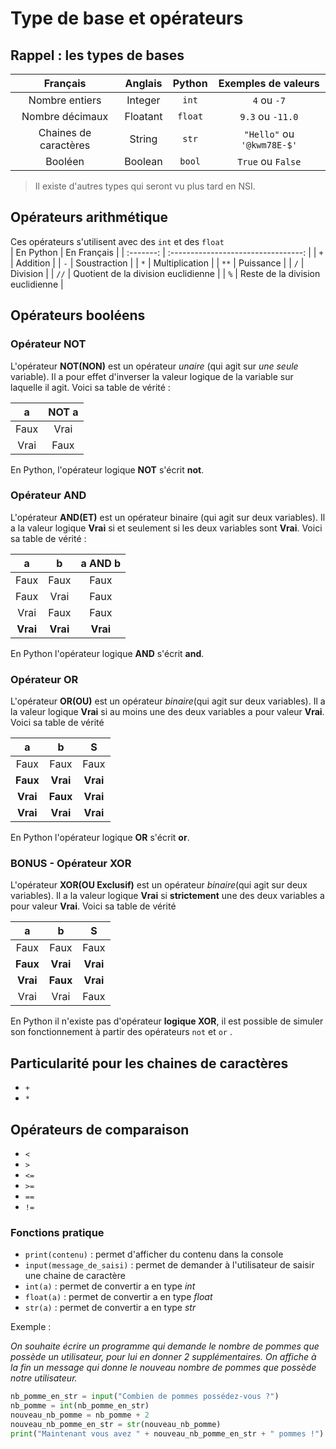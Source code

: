 # Type de base et opérateurs


## Rappel : les types de bases 

|       Français        | Anglais  | Python  |    Exemples de valeurs     |
| :-------------------: | :------: | :-----: | :------------------------: |
|    Nombre entiers     | Integer  |  `int`  |        `4` ou `-7`         |
|    Nombre décimaux    | Floatant | `float` |      `9.3` ou `-11.0`      |
| Chaines de caractères |  String  |  `str`  | `"Hello"` ou `'@kwm78E-$'` |
|        Booléen        | Boolean  | `bool`  |     `True` ou `False`      |

> Il existe d'autres types qui seront vu plus tard en NSI. 

## Opérateurs arithmétique
Ces opérateurs s'utilisent avec des `int` et des `float`  
| En Python |             En Français             |
| :-------: | :---------------------------------: |
|    `+`    |              Addition               |
|    `-`    |            Soustraction             |
|    `*`    |           Multiplication            |
|   `**`    |              Puissance              |
|    `/`    |              Division               |
|   `//`    | Quotient de la division euclidienne |
|    `%`    |  Reste de la division euclidienne   |



<!-- 
// TO DO  
Mettre 0 ou 1 ou mettre des Vrai et des Faux pcqe c'est un chapitre les booléens ? 
Voir pour exo ou application à faire entre ## op arithmé ## op bool , ... 

-->
## Opérateurs booléens  

### Opérateur NOT 

L'opérateur __NOT(NON)__ est un opérateur _unaire_ (qui agit sur _une seule_ variable). Il a pour effet d'inverser la valeur logique de la variable sur laquelle il agit. Voici sa table de vérité :

|   a   | NOT a |
| :---: | :---: |
| Faux  | Vrai  |
| Vrai  | Faux  |

En Python, l'opérateur logique __NOT__ s'écrit __not__.


### Opérateur AND
L'opérateur __AND(ET)__ est un opérateur binaire (qui agit sur deux variables). Il a la valeur logique __Vrai__ si et seulement si les deux variables sont __Vrai__. Voici sa table de vérité : 

|    a     |    b     | a AND b  |
| :------: | :------: | :------: |
|   Faux   |   Faux   |   Faux   |
|   Faux   |   Vrai   |   Faux   |
|   Vrai   |   Faux   |   Faux   |
| __Vrai__ | __Vrai__ | __Vrai__ |


En Python l'opérateur logique __AND__ s'écrit __and__.



### Opérateur OR  
L'opérateur __OR(OU)__ est un opérateur _binaire_(qui agit sur deux variables). Il a la valeur logique __Vrai__ si au moins une des deux variables a pour valeur __Vrai__. 
Voici sa table de vérité 

|    a     |    b     |    S     |
| :------: | :------: | :------: |
|   Faux   |   Faux   |   Faux   |
| __Faux__ | __Vrai__ | __Vrai__ |
| __Vrai__ | __Faux__ | __Vrai__ |
| __Vrai__ | __Vrai__ | __Vrai__ |

En Python l'opérateur logique __OR__ s'écrit __or__.


### BONUS - Opérateur XOR
L'opérateur __XOR(OU Exclusif)__ est un opérateur _binaire_(qui agit sur deux variables). Il a la valeur logique __Vrai__ si __strictement__ une des deux variables a pour valeur __Vrai__. 
Voici sa table de vérité 

|    a     |    b     |    S     |
| :------: | :------: | :------: |
|   Faux   |   Faux   |   Faux   |
| __Faux__ | __Vrai__ | __Vrai__ |
| __Vrai__ | __Faux__ | __Vrai__ |
|   Vrai   |   Vrai   |   Faux   |

En Python il n'existe pas d'opérateur __logique XOR__, il est possible de simuler son fonctionnement à partir des opérateurs `not` et `or` .



## Particularité pour les chaines de caractères
- `+`
- `*`


## Opérateurs de comparaison 
- `<` 
- `>`
- `<=` 
- `>=`
- `==`
- `!=`









### Fonctions pratique 
 
- `print(contenu)` : permet d'afficher du contenu dans la console   
- `input(message_de_saisi)` : permet de demander à l'utilisateur de saisir une chaine de caractère  
- `int(a)` : permet de convertir a en type _int_  
- `float(a)` : permet de convertir a en type _float_  
- `str(a)` : permet de convertir a en type _str_   

Exemple : 

_On souhaite écrire un programme qui demande le nombre de pommes que possède un utilisateur, pour lui en donner 2 supplémentaires. On affiche à la fin un message qui donne le nouveau nombre de pommes que possède notre utilisateur._  

```Python
nb_pomme_en_str = input("Combien de pommes possédez-vous ?")
nb_pomme = int(nb_pomme_en_str)
nouveau_nb_pomme = nb_pomme + 2
nouveau_nb_pomme_en_str = str(nouveau_nb_pomme)
print("Maintenant vous avez " + nouveau_nb_pomme_en_str + " pommes !")
```

